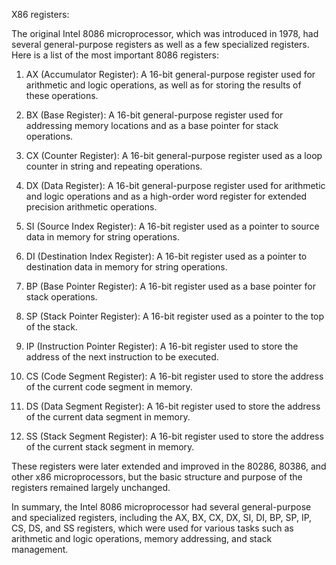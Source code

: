 
X86 registers:

The original Intel 8086 microprocessor, which was introduced in 1978, had several general-purpose registers as well as a few specialized registers. Here is a list of the most important 8086 registers:

1.  AX (Accumulator Register): A 16-bit general-purpose register used for arithmetic and logic operations, as well as for storing the results of these operations.
    
2.  BX (Base Register): A 16-bit general-purpose register used for addressing memory locations and as a base pointer for stack operations.
    
3.  CX (Counter Register): A 16-bit general-purpose register used as a loop counter in string and repeating operations.
    
4.  DX (Data Register): A 16-bit general-purpose register used for arithmetic and logic operations and as a high-order word register for extended precision arithmetic operations.
    
5.  SI (Source Index Register): A 16-bit register used as a pointer to source data in memory for string operations.
    
6.  DI (Destination Index Register): A 16-bit register used as a pointer to destination data in memory for string operations.
    
7.  BP (Base Pointer Register): A 16-bit register used as a base pointer for stack operations.
    
8.  SP (Stack Pointer Register): A 16-bit register used as a pointer to the top of the stack.
    
9.  IP (Instruction Pointer Register): A 16-bit register used to store the address of the next instruction to be executed.
    
10.  CS (Code Segment Register): A 16-bit register used to store the address of the current code segment in memory.
    
11.  DS (Data Segment Register): A 16-bit register used to store the address of the current data segment in memory.
    
12.  SS (Stack Segment Register): A 16-bit register used to store the address of the current stack segment in memory.
    

These registers were later extended and improved in the 80286, 80386, and other x86 microprocessors, but the basic structure and purpose of the registers remained largely unchanged.

In summary, the Intel 8086 microprocessor had several general-purpose and specialized registers, including the AX, BX, CX, DX, SI, DI, BP, SP, IP, CS, DS, and SS registers, which were used for various tasks such as arithmetic and logic operations, memory addressing, and stack management.



